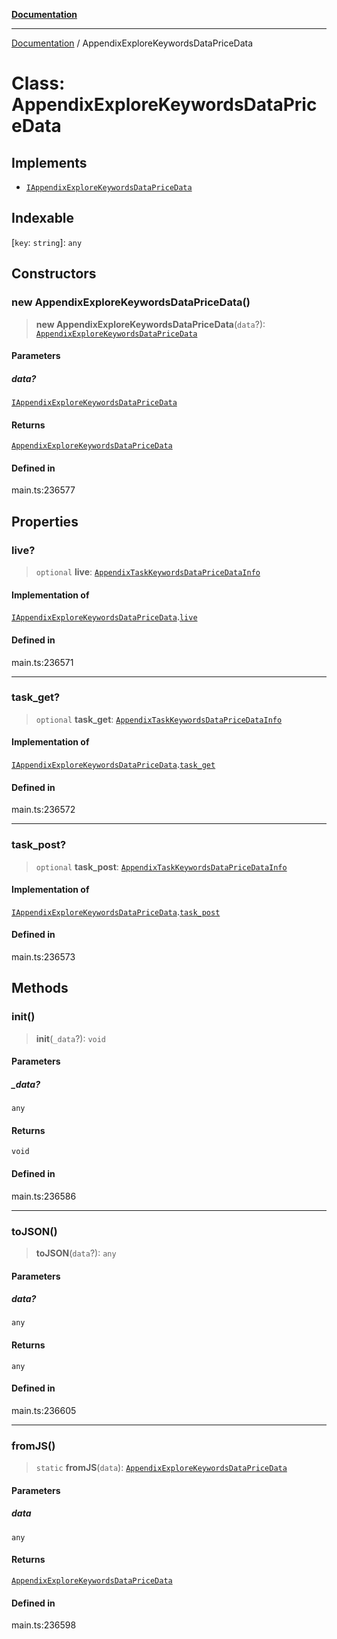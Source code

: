 [**Documentation**](../README.md)

***

[Documentation](../README.md) / AppendixExploreKeywordsDataPriceData

# Class: AppendixExploreKeywordsDataPriceData

## Implements

- [`IAppendixExploreKeywordsDataPriceData`](../interfaces/IAppendixExploreKeywordsDataPriceData.md)

## Indexable

 \[`key`: `string`\]: `any`

## Constructors

### new AppendixExploreKeywordsDataPriceData()

> **new AppendixExploreKeywordsDataPriceData**(`data`?): [`AppendixExploreKeywordsDataPriceData`](AppendixExploreKeywordsDataPriceData.md)

#### Parameters

##### data?

[`IAppendixExploreKeywordsDataPriceData`](../interfaces/IAppendixExploreKeywordsDataPriceData.md)

#### Returns

[`AppendixExploreKeywordsDataPriceData`](AppendixExploreKeywordsDataPriceData.md)

#### Defined in

main.ts:236577

## Properties

### live?

> `optional` **live**: [`AppendixTaskKeywordsDataPriceDataInfo`](AppendixTaskKeywordsDataPriceDataInfo.md)

#### Implementation of

[`IAppendixExploreKeywordsDataPriceData`](../interfaces/IAppendixExploreKeywordsDataPriceData.md).[`live`](../interfaces/IAppendixExploreKeywordsDataPriceData.md#live)

#### Defined in

main.ts:236571

***

### task\_get?

> `optional` **task\_get**: [`AppendixTaskKeywordsDataPriceDataInfo`](AppendixTaskKeywordsDataPriceDataInfo.md)

#### Implementation of

[`IAppendixExploreKeywordsDataPriceData`](../interfaces/IAppendixExploreKeywordsDataPriceData.md).[`task_get`](../interfaces/IAppendixExploreKeywordsDataPriceData.md#task_get)

#### Defined in

main.ts:236572

***

### task\_post?

> `optional` **task\_post**: [`AppendixTaskKeywordsDataPriceDataInfo`](AppendixTaskKeywordsDataPriceDataInfo.md)

#### Implementation of

[`IAppendixExploreKeywordsDataPriceData`](../interfaces/IAppendixExploreKeywordsDataPriceData.md).[`task_post`](../interfaces/IAppendixExploreKeywordsDataPriceData.md#task_post)

#### Defined in

main.ts:236573

## Methods

### init()

> **init**(`_data`?): `void`

#### Parameters

##### \_data?

`any`

#### Returns

`void`

#### Defined in

main.ts:236586

***

### toJSON()

> **toJSON**(`data`?): `any`

#### Parameters

##### data?

`any`

#### Returns

`any`

#### Defined in

main.ts:236605

***

### fromJS()

> `static` **fromJS**(`data`): [`AppendixExploreKeywordsDataPriceData`](AppendixExploreKeywordsDataPriceData.md)

#### Parameters

##### data

`any`

#### Returns

[`AppendixExploreKeywordsDataPriceData`](AppendixExploreKeywordsDataPriceData.md)

#### Defined in

main.ts:236598
